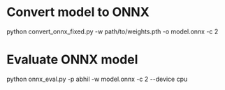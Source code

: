 # Convert model to ONNX
python convert_onnx_fixed.py -w path/to/weights.pth -o model.onnx -c 2

# Evaluate ONNX model
python onnx_eval.py -p abhil -w model.onnx -c 2 --device cpu
